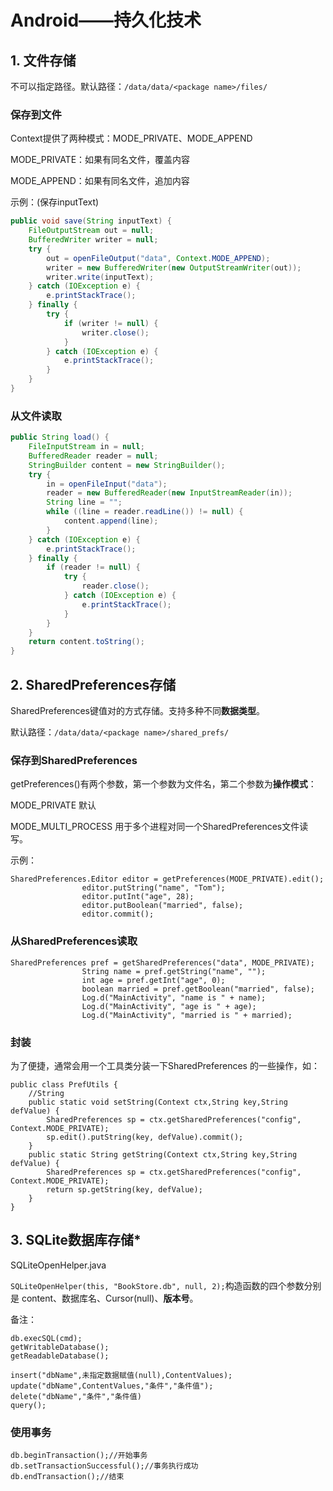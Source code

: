 # Android——持久化技术

## 1. 文件存储

不可以指定路径。默认路径：`/data/data/<package name>/files/` 

### 保存到文件

Context提供了两种模式：MODE_PRIVATE、MODE_APPEND

MODE_PRIVATE：如果有同名文件，覆盖内容

MODE_APPEND：如果有同名文件，追加内容

示例：(保存inputText)

```java
public void save(String inputText) {
    FileOutputStream out = null;
    BufferedWriter writer = null;
    try {
        out = openFileOutput("data", Context.MODE_APPEND);
        writer = new BufferedWriter(new OutputStreamWriter(out));
        writer.write(inputText);
    } catch (IOException e) {
        e.printStackTrace();
    } finally {
        try {
            if (writer != null) {
                writer.close();
            }
        } catch (IOException e) {
            e.printStackTrace();
        }
    }
}
```

### 从文件读取

```java
public String load() {
    FileInputStream in = null;
    BufferedReader reader = null;
    StringBuilder content = new StringBuilder();
    try {
        in = openFileInput("data");
        reader = new BufferedReader(new InputStreamReader(in));
        String line = "";
        while ((line = reader.readLine()) != null) {
            content.append(line);
        }
    } catch (IOException e) {
        e.printStackTrace();
    } finally {
        if (reader != null) {
            try {
                reader.close();
            } catch (IOException e) {
                e.printStackTrace();
            }
        }
    }
    return content.toString();
}
```

## 2. SharedPreferences存储

SharedPreferences键值对的方式存储。支持多种不同**数据类型**。

默认路径：`/data/data/<package name>/shared_prefs/`

### 保存到SharedPreferences

getPreferences()有两个参数，第一个参数为文件名，第二个参数为**操作模式**：

MODE_PRIVATE	默认

MODE_MULTI_PROCESS	用于多个进程对同一个SharedPreferences文件读写。

示例：

```
SharedPreferences.Editor editor = getPreferences(MODE_PRIVATE).edit();
				editor.putString("name", "Tom");
				editor.putInt("age", 28);
				editor.putBoolean("married", false);
				editor.commit();
```

### 从SharedPreferences读取

```
SharedPreferences pref = getSharedPreferences("data", MODE_PRIVATE);
				String name = pref.getString("name", "");
				int age = pref.getInt("age", 0);
				boolean married = pref.getBoolean("married", false);
				Log.d("MainActivity", "name is " + name);
				Log.d("MainActivity", "age is " + age);
				Log.d("MainActivity", "married is " + married);
```

### 封装

为了便捷，通常会用一个工具类分装一下SharedPreferences 的一些操作，如：

```
public class PrefUtils {
    //String
    public static void setString(Context ctx,String key,String defValue) {
        SharedPreferences sp = ctx.getSharedPreferences("config", Context.MODE_PRIVATE);
        sp.edit().putString(key, defValue).commit();
    }
    public static String getString(Context ctx,String key,String defValue) {
        SharedPreferences sp = ctx.getSharedPreferences("config", Context.MODE_PRIVATE);
        return sp.getString(key, defValue);
    }
}
```

## 3. SQLite数据库存储*

SQLiteOpenHelper.java

`SQLiteOpenHelper(this, "BookStore.db", null, 2);`构造函数的四个参数分别是 content、数据库名、Cursor(null)、**版本号**。

备注：

```
db.execSQL(cmd);
getWritableDatabase();
getReadableDatabase();
```
```
insert("dbName",未指定数据赋值(null),ContentValues);
update("dbName",ContentValues,"条件","条件值");
delete("dbName","条件","条件值)
query();
```

### 使用事务

```
db.beginTransaction();//开始事务
db.setTransactionSuccessful();//事务执行成功
db.endTransaction();//结束
```

